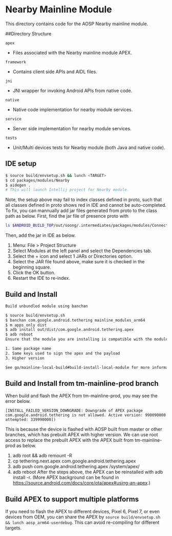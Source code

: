 # Nearby Mainline Module
This directory contains code for the AOSP Nearby mainline module.

##Directory Structure

`apex`
 - Files associated with the Nearby mainline module APEX.

`framework`
 - Contains client side APIs and AIDL files.

`jni`
 - JNI wrapper for invoking Android APIs from native code.

`native`
 - Native code implementation for nearby module services.

`service`
 - Server side implementation for nearby module services.

`tests`
 - Unit/Multi devices tests for Nearby module (both Java and native code).

## IDE setup

```sh
$ source build/envsetup.sh && lunch <TARGET>
$ cd packages/modules/Nearby
$ aidegen .
# This will launch Intellij project for Nearby module.
```
Note, the setup above may fail to index classes defined in proto, such
that all classes defined in proto shows red in IDE and cannot be auto-completed.
To fix, you can mannually add jar files generated from proto to the class path
as below.  First, find the jar file of presence proto with
```sh
ls $ANDROID_BUILD_TOP/out/soong/.intermediates/packages/modules/Connectivity/nearby/service/proto/presence-lite-protos/android_common/combined/presence-lite-protos.jar
```
Then, add the jar in IDE as below.
1. Menu: File > Project Structure
2. Select Modules at the left panel and select the Dependencies tab.
3. Select the + icon and select 1 JARs or Directories option.
4. Select the JAR file found above, make sure it is checked in the beginning square.
5. Click the OK button.
6. Restart the IDE to re-index.

## Build and Install

```sh
Build unbundled module using banchan

$ source build/envsetup.sh
$ banchan com.google.android.tethering mainline_modules_arm64
$ m apps_only dist
$ adb install out/dist/com.google.android.tethering.apex
$ adb reboot
Ensure that the module you are installing is compatible with the module currently preloaded on the phone (in /system/apex/com.google.android.tethering.apex). Compatible means:

1. Same package name
2. Same keys used to sign the apex and the payload
3. Higher version

See go/mainline-local-build#build-install-local-module for more information
```

## Build and Install from tm-mainline-prod branch
When build and flash the APEX from tm-mainline-prod, you may see the error below.
```
[INSTALL_FAILED_VERSION_DOWNGRADE: Downgrade of APEX package com.google.android.tethering is not allowed. Active version: 990090000 attempted: 339990000])
```
This is because the device is flashed with AOSP built from master or other branches, which has
prebuilt APEX with higher version. We can use root access to replace the prebuilt APEX with the APEX
built from tm-mainline-prod as below.
1. adb root && adb remount -R
2. cp tethering.next.apex com.google.android.tethering.apex
3. adb push  com.google.android.tethering.apex  /system/apex/
4. adb reboot
After the steps above, the APEX can be reinstalled with adb install -r.
(More APEX background can be found in https://source.android.com/docs/core/ota/apex#using-an-apex.)

## Build APEX to support multiple platforms
If you need to flash the APEX to different devices, Pixel 6, Pixel 7, or even devices from OEM, you
can share the APEX by ```source build/envsetup.sh && lunch aosp_arm64-userdebug```. This can avoid
 re-compiling for different targets.
